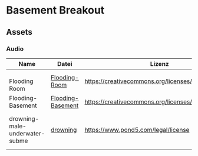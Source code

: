 # Basement Breakout
## Assets
### Audio

| Name                           | Datei                                                                                                                              | Lizenz                                              | Preis | Quelle                                                                                                         | Datum      |
| ------------------------------ | ---------------------------------------------------------------------------------------------------------------------------------- | --------------------------------------------------- | ----- | -------------------------------------------------------------------------------------------------------------- | ---------- |
| <br>Flooding Room              | [Flooding-Room](obsidian://open?vault=ObsidianVault&file=Asstes%2FAudio%2FSound-Effects%2FFlooding-room.mp3)                       | https://creativecommons.org/licenses/sampling+/1.0/ | 4,98€ | https://underwater.ambient-mixer.com/flooding-room                                                             | 18.02.2025 |
| Flooding-Basement              | [Flooding-Basement](obsidian://open?vault=ObsidianVault&file=Asstes%2FAudio%2FSound-Effects%2FFlooding-room.mp3)                   | https://creativecommons.org/licenses/sampling+/1.0/ | 4,98€ | https://games-other.ambient-mixer.com/flooding-basement                                                        | 18.02.2025 |
| drowning-male-underwater-subme | [drowning](obsidian://open?vault=ObsidianVault&file=Asstes%2FAudio%2FSound-Effects%2F231314970-drowning-male-underwater-subme.wav) | https://www.pond5.com/legal/license                 | 2,38€ | https://www.pond5.com/sound-effects/item/231314970-drowning-male-underwater-submerged-screaming-panic-grunting | 24.02.2025 |


